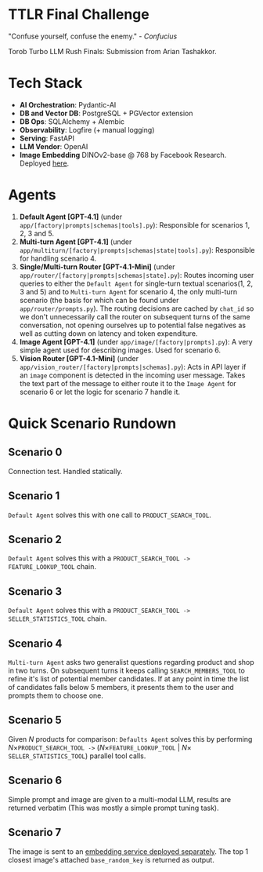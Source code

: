 # TTLR Final Challenge
"Confuse yourself, confuse the enemy." - *Confucius*

Torob Turbo LLM Rush Finals: Submission from Arian Tashakkor.


# Tech Stack
- **AI Orchestration**: Pydantic-AI
- **DB and Vector DB**: PostgreSQL + PGVector extension
- **DB Ops**: SQLAlchemy + Alembic
- **Observability**: Logfire (+ manual logging)
- **Serving**: FastAPI
- **LLM Vendor**: OpenAI
- **Image Embedding** DINOv2-base @ 768 by Facebook Research. Deployed [here](https://github.com/Adversarian/TTLR-DINOv2-Embedding-Service).

# Agents
1. **Default Agent [GPT-4.1]** (under `app/[factory|prompts|schemas|tools].py`): Responsible for scenarios 1, 2, 3 and 5. 
2. **Multi-turn Agent [GPT-4.1]** (under `app/multiturn/[factory|prompts|schemas|state|tools].py`): Responsible for handling scenario 4.
3. **Single/Multi-turn Router [GPT-4.1-Mini]** (under `app/router/[factory|prompts|schemas|state].py`): Routes incoming user queries to either the `Default Agent` for single-turn textual scenarios(1, 2, 3 and 5) and to `Multi-turn Agent` for scenario 4, the only multi-turn scenario (the basis for which can be found under `app/router/prompts.py`). The routing decisions are cached by `chat_id` so we don't unnecessarily call the router on subsequent turns of the same conversation, not opening ourselves up to potential false negatives as well as cutting down on latency and token expenditure.
4. **Image Agent [GPT-4.1]** (under `app/image/[factory|prompts].py`): A very simple agent used for describing images. Used for scenario 6.
5. **Vision Router [GPT-4.1-Mini]** (under `app/vision_router/[factory|prompts|schemas].py`): Acts in API layer if an `image` component is detected in the incoming user message. Takes the text part of the message to either route it to the `Image Agent` for scenario 6 or let the logic for scenario 7 handle it.

# Quick Scenario Rundown
## Scenario 0
Connection test. Handled statically.
## Scenario 1
`Default Agent` solves this with one call to `PRODUCT_SEARCH_TOOL`.
## Scenario 2
`Default Agent` solves this with a `PRODUCT_SEARCH_TOOL -> FEATURE_LOOKUP_TOOL` chain.
## Scenario 3
`Default Agent` solves this with a `PRODUCT_SEARCH_TOOL -> SELLER_STATISTICS_TOOL` chain.
## Scenario 4
`Multi-turn Agent` asks two generalist questions regarding product and shop in two turns. On subsequent turns it keeps calling `SEARCH_MEMBERS_TOOL` to refine it's list of potential member candidates. If at any point in time the list of candidates falls below 5 members, it presents them to the user and prompts them to choose one.
## Scenario 5
Given $N$ products for comparison: `Defaults Agent` solves this by performing $N \times$`PRODUCT_SEARCH_TOOL ->` ($N \times$`FEATURE_LOOKUP_TOOL` | $N \times$ `SELLER_STATISTICS_TOOL`) parallel tool calls.
## Scenario 6
Simple prompt and image are given to a multi-modal LLM, results are returned verbatim (This was mostly a simple prompt tuning task).
## Scenario 7
The image is sent to an [embedding service deployed separately](https://github.com/Adversarian/TTLR-DINOv2-Embedding-Service). The top 1 closest image's attached `base_random_key` is returned as output.


